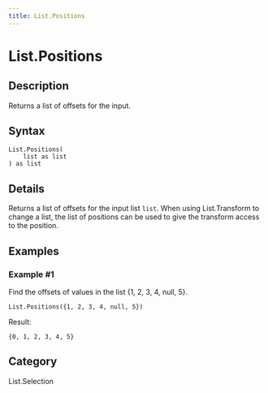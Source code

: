 ```yaml
---
title: List.Positions
---
```


# List.Positions


## Description

Returns a list of offsets for the input.


## Syntax

```powerquery
List.Positions(
    list as list
) as list
```


## Details

Returns a list of offsets for the input list <code>list</code>.    When using List.Transform to change a list, the list of positions can be used to give the transform access to the position.


## Examples

### Example #1 
Find the offsets of values in the list \{1, 2, 3, 4, null, 5}.
```powerquery
List.Positions({1, 2, 3, 4, null, 5})
```

Result: 
```powerquery
{0, 1, 2, 3, 4, 5}
```




## Category
List.Selection
